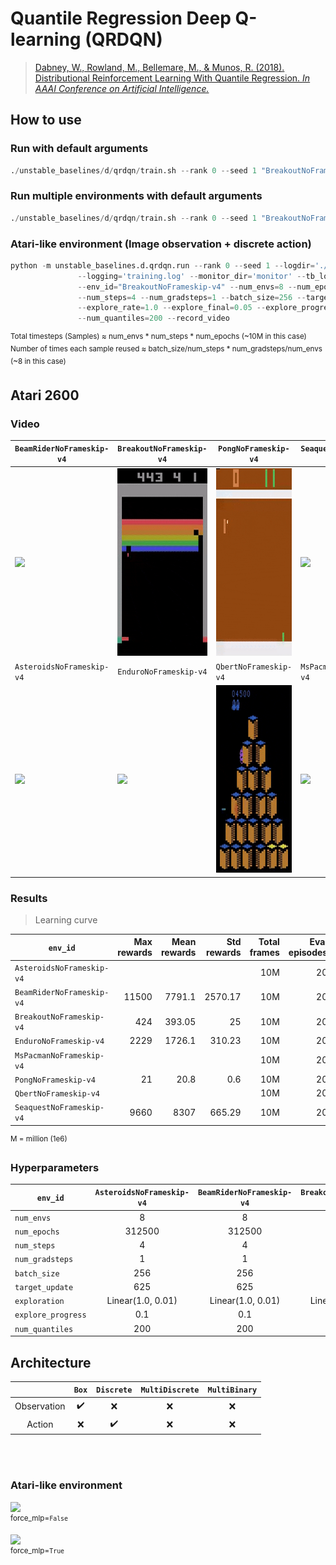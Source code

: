 # Quantile Regression Deep Q-learning (QRDQN)

> [Dabney, W., Rowland, M., Bellemare, M., & Munos, R. (2018). Distributional Reinforcement Learning With Quantile Regression. *In AAAI Conference on Artificial Intelligence.*](https://arxiv.org/abs/1710.10044)


## How to use

### Run with default arguments
```python
./unstable_baselines/d/qrdqn/train.sh --rank 0 --seed 1 "BreakoutNoFrameskip-v4"
```

### Run multiple environments with default arguments
```python
./unstable_baselines/d/qrdqn/train.sh --rank 0 --seed 1 "BreakoutNoFrameskip-v4" "SeaquestNoFrameskip-v4"
```

### Atari-like environment (Image observation + discrete action)
```python
python -m unstable_baselines.d.qrdqn.run --rank 0 --seed 1 --logdir='./log/{env_id}/dqn/{rank}' \
               --logging='training.log' --monitor_dir='monitor' --tb_logdir='' --model_dir='model' \
               --env_id="BreakoutNoFrameskip-v4" --num_envs=8 --num_epochs=312500 \
               --num_steps=4 --num_gradsteps=1 --batch_size=256 --target_update=625 \
               --explore_rate=1.0 --explore_final=0.05 --explore_progress=0.1 \
               --num_quantiles=200 --record_video
```

<sup>Total timesteps (Samples) ≈ num_envs * num_steps * num_epochs (~10M in this case)</sup><br>
<sup>Number of times each sample reused ≈ batch_size/num_steps * num_gradsteps/num_envs (~8 in this case)</sup><br>

## Atari 2600

### Video

| `BeamRiderNoFrameskip-v4` | `BreakoutNoFrameskip-v4` | `PongNoFrameskip-v4` | `SeaquestNoFrameskip-v4` |
|---------------------------|--------------------------|----------------------|--------------------------|
|<img src="https://github.com/Ending2015a/unstable_baselines_assets/blob/master/images/qrdqn.BeamRiderNoFrameskip-v4.eval.gif" height=300px>|<img src="https://github.com/Ending2015a/unstable_baselines_assets/blob/master/images/qrdqn.BreakoutNoFrameskip-v4.eval.gif" height=300px>|<img src="https://github.com/Ending2015a/unstable_baselines_assets/blob/master/images/qrdqn.PongNoFrameskip-v4.eval.gif" height=300px>|<img src="https://github.com/Ending2015a/unstable_baselines_assets/blob/master/images/qrdqn.SeaquestNoFrameskip-v4.eval.gif" height=300px>|
| `AsteroidsNoFrameskip-v4` | `EnduroNoFrameskip-v4`   | `QbertNoFrameskip-v4` | `MsPacmanNoFrameskip-v4` |
|<img src="https://github.com/Ending2015a/unstable_baselines_assets/blob/master/images/qrdqn.AsteroidsNoFrameskip-v4.eval.gif" height=300px>|<img src="https://github.com/Ending2015a/unstable_baselines_assets/blob/master/images/qrdqn.EnduroNoFrameskip-v4.eval.gif" height=300px>|<img src="https://github.com/Ending2015a/unstable_baselines_assets/blob/master/images/qrdqn.QbertNoFrameskip-v4.eval.gif" height=300px>|<img src="https://github.com/Ending2015a/unstable_baselines_assets/blob/master/images/qrdqn.MsPacmanNoFrameskip-v4.eval.gif" height=300px>|

### Results

> Learning curve

| `env_id`                  | Max rewards | Mean rewards | Std rewards | Total frames | Eval episodes |
|---------------------------|------------:|-------------:|------------:|-------------:|--------------:|
| `AsteroidsNoFrameskip-v4` |             |              |             |          10M |            20 |
| `BeamRiderNoFrameskip-v4` |       11500 |       7791.1 |     2570.17 |          10M |            20 |
| `BreakoutNoFrameskip-v4`  |         424 |       393.05 |          25 |          10M |            20 |
| `EnduroNoFrameskip-v4`    |        2229 |       1726.1 |      310.23 |          10M |            20 |
| `MsPacmanNoFrameskip-v4`  |             |              |             |          10M |            20 |
| `PongNoFrameskip-v4`      |          21 |         20.8 |         0.6 |          10M |            20 |
| `QbertNoFrameskip-v4`     |             |              |             |          10M |            20 |
| `SeaquestNoFrameskip-v4`  |        9660 |         8307 |      665.29 |          10M |            20 |

<sup>M = million (1e6)</sup><br>

### Hyperparameters


| `env_id`           | `AsteroidsNoFrameskip-v4` | `BeamRiderNoFrameskip-v4` | `BreakoutNoFrameskip-v4` | `EnduroNoFrameskip-v4` | `MsPacmanNoFrameskip-v4` | `PongNoFrameskip-v4` | `QbertNoFrameskip-v4` | `SeaquestNoFrameskip-v4` |
|--------------------|:-------------------------:|:-------------------------:|:------------------------:|:----------------------:|:------------------------:|:--------------------:|:---------------------:|:------------------------:|
| `num_envs`         |             8             |             8             |             8            |            8           |             8            |           8          |           8           |             8            |
| `num_epochs`       |           312500          |           312500          |          312500          |         312500         |          312500          |        312500        |         312500        |          312500          |
| `num_steps`        |             4             |             4             |             4            |            4           |             4            |           4          |           4           |             4            |
| `num_gradsteps`    |             1             |             1             |             1            |            1           |             1            |           1          |           1           |             1            |
| `batch_size`       |            256            |            256            |            256           |           256          |            256           |          256         |          256          |            256           |
| `target_update`    |            625            |            625            |            625           |           625          |            625           |          625         |          625          |            625           |
| `exploration`      |     Linear(1.0, 0.01)     |     Linear(1.0, 0.01)     |     Linear(1.0, 0.01)    |    Linear(1.0, 0.01)   |     Linear(1.0, 0.01)    |   Linear(1.0, 0.01)  |   Linear(1.0, 0.01)   |     Linear(1.0, 0.01)    |
| `explore_progress` |            0.1            |            0.1            |            0.1           |           0.1          |            0.1           |          0.1         |          0.1          |            0.1           |
| `num_quantiles`    |            200            |            200            |            200           |           200          |            200           |          200         |          200          |            200           |

## Architecture

|             | `Box`              | `Discrete`         | `MultiDiscrete` | `MultiBinary` |
|:-----------:|:------------------:|:------------------:|:---------------:|:-------------:|
| Observation | :heavy_check_mark: | :x:                | :x:             | :x:           |
| Action      | :x:                | :heavy_check_mark: | :x:             | :x:           |

<br/>
<br/>

### Atari-like environment
![](https://g.gravizo.com/source/svg/qrdqn_discrete?https%3A%2F%2Fraw.githubusercontent.com%2FEnding2015a%2Funstable_baselines_assets%2Fmaster%2Fscripts%2Farch%2Fqrdqn.arch.md)
<br/>
<sup>force_mlp=`False`</sup><br>


![](https://g.gravizo.com/source/svg/qrdqn_continuous?https%3A%2F%2Fraw.githubusercontent.com%2FEnding2015a%2Funstable_baselines_assets%2Fmaster%2Fscripts%2Farch%2Fqrdqn.arch.md)
<br/>
<sup>force_mlp=`True`</sup><br>
